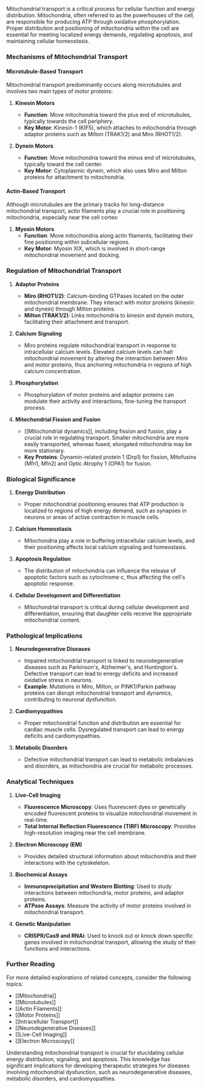 Mitochondrial transport is a critical process for cellular function and energy distribution. Mitochondria, often referred to as the powerhouses of the cell, are responsible for producing ATP through oxidative phosphorylation. Proper distribution and positioning of mitochondria within the cell are essential for meeting localized energy demands, regulating apoptosis, and maintaining cellular homeostasis.

### Mechanisms of Mitochondrial Transport

#### Microtubule-Based Transport

Mitochondrial transport predominantly occurs along microtubules and involves two main types of motor proteins:

1. **Kinesin Motors**
   - **Function**: Move mitochondria toward the plus end of microtubules, typically towards the cell periphery.
   - **Key Motor**: Kinesin-1 (KIF5), which attaches to mitochondria through adaptor proteins such as Milton (TRAK1/2) and Miro (RHOT1/2).

2. **Dynein Motors**
   - **Function**: Move mitochondria toward the minus end of microtubules, typically toward the cell center.
   - **Key Motor**: Cytoplasmic dynein, which also uses Miro and Milton proteins for attachment to mitochondria.

#### Actin-Based Transport

Although microtubules are the primary tracks for long-distance mitochondrial transport, actin filaments play a crucial role in positioning mitochondria, especially near the cell cortex:

1. **Myosin Motors**
   - **Function**: Move mitochondria along actin filaments, facilitating their fine positioning within subcellular regions.
   - **Key Motor**: Myosin XIX, which is involved in short-range mitochondrial movement and docking.

### Regulation of Mitochondrial Transport

1. **Adaptor Proteins**
   - **Miro (RHOT1/2)**: Calcium-binding GTPases located on the outer mitochondrial membrane. They interact with motor proteins (kinesin and dynein) through Milton proteins.
   - **Milton (TRAK1/2)**: Links mitochondria to kinesin and dynein motors, facilitating their attachment and transport.

2. **Calcium Signaling**
   - Miro proteins regulate mitochondrial transport in response to intracellular calcium levels. Elevated calcium levels can halt mitochondrial movement by altering the interaction between Miro and motor proteins, thus anchoring mitochondria in regions of high calcium concentration.

3. **Phosphorylation**
   - Phosphorylation of motor proteins and adaptor proteins can modulate their activity and interactions, fine-tuning the transport process.

4. **Mitochondrial Fission and Fusion**
   - [[Mitochondrial dynamics]], including fission and fusion, play a crucial role in regulating transport. Smaller mitochondria are more easily transported, whereas fused, elongated mitochondria may be more stationary.
   - **Key Proteins**: Dynamin-related protein 1 (Drp1) for fission, Mitofusins (Mfn1, Mfn2) and Optic Atrophy 1 (OPA1) for fusion.

### Biological Significance

1. **Energy Distribution**
   - Proper mitochondrial positioning ensures that ATP production is localized to regions of high energy demand, such as synapses in neurons or areas of active contraction in muscle cells.

2. **Calcium Homeostasis**
   - Mitochondria play a role in buffering intracellular calcium levels, and their positioning affects local calcium signaling and homeostasis.

3. **Apoptosis Regulation**
   - The distribution of mitochondria can influence the release of apoptotic factors such as cytochrome c, thus affecting the cell's apoptotic response.

4. **Cellular Development and Differentiation**
   - Mitochondrial transport is critical during cellular development and differentiation, ensuring that daughter cells receive the appropriate mitochondrial content.

### Pathological Implications

1. **Neurodegenerative Diseases**
   - Impaired mitochondrial transport is linked to neurodegenerative diseases such as Parkinson's, Alzheimer's, and Huntington's. Defective transport can lead to energy deficits and increased oxidative stress in neurons.
   - **Example**: Mutations in Miro, Milton, or PINK1/Parkin pathway proteins can disrupt mitochondrial transport and dynamics, contributing to neuronal dysfunction.

2. **Cardiomyopathies**
   - Proper mitochondrial function and distribution are essential for cardiac muscle cells. Dysregulated transport can lead to energy deficits and cardiomyopathies.

3. **Metabolic Disorders**
   - Defective mitochondrial transport can lead to metabolic imbalances and disorders, as mitochondria are crucial for metabolic processes.

### Analytical Techniques

1. **Live-Cell Imaging**
   - **Fluorescence Microscopy**: Uses fluorescent dyes or genetically encoded fluorescent proteins to visualize mitochondrial movement in real-time.
   - **Total Internal Reflection Fluorescence (TIRF) Microscopy**: Provides high-resolution imaging near the cell membrane.

2. **Electron Microscopy (EM)**
   - Provides detailed structural information about mitochondria and their interactions with the cytoskeleton.

3. **Biochemical Assays**
   - **Immunoprecipitation and Western Blotting**: Used to study interactions between mitochondria, motor proteins, and adaptor proteins.
   - **ATPase Assays**: Measure the activity of motor proteins involved in mitochondrial transport.

4. **Genetic Manipulation**
   - **CRISPR/Cas9 and RNAi**: Used to knock out or knock down specific genes involved in mitochondrial transport, allowing the study of their functions and interactions.

### Further Reading

For more detailed explorations of related concepts, consider the following topics:
- [[Mitochondria]]
- [[Microtubules]]
- [[Actin Filaments]]
- [[Motor Proteins]]
- [[Intracellular Transport]]
- [[Neurodegenerative Diseases]]
- [[Live-Cell Imaging]]
- [[Electron Microscopy]]

Understanding mitochondrial transport is crucial for elucidating cellular energy distribution, signaling, and apoptosis. This knowledge has significant implications for developing therapeutic strategies for diseases involving mitochondrial dysfunction, such as neurodegenerative diseases, metabolic disorders, and cardiomyopathies.